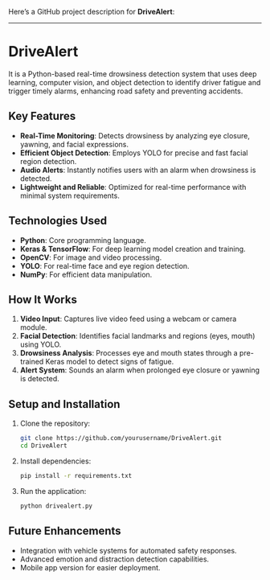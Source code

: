 Here’s a GitHub project description for **DriveAlert**:  

---

# **DriveAlert**  

It is a Python-based real-time drowsiness detection system that uses deep learning, computer vision, and object detection to identify driver fatigue and trigger timely alarms, enhancing road safety and preventing accidents.  

## **Key Features**  
- **Real-Time Monitoring**: Detects drowsiness by analyzing eye closure, yawning, and facial expressions.  
- **Efficient Object Detection**: Employs YOLO for precise and fast facial region detection.  
- **Audio Alerts**: Instantly notifies users with an alarm when drowsiness is detected.  
- **Lightweight and Reliable**: Optimized for real-time performance with minimal system requirements.  

## **Technologies Used**  
- **Python**: Core programming language.  
- **Keras & TensorFlow**: For deep learning model creation and training.  
- **OpenCV**: For image and video processing.  
- **YOLO**: For real-time face and eye region detection.  
- **NumPy**: For efficient data manipulation.  

## **How It Works**  
1. **Video Input**: Captures live video feed using a webcam or camera module.  
2. **Facial Detection**: Identifies facial landmarks and regions (eyes, mouth) using YOLO.  
3. **Drowsiness Analysis**: Processes eye and mouth states through a pre-trained Keras model to detect signs of fatigue.  
4. **Alert System**: Sounds an alarm when prolonged eye closure or yawning is detected.  



## **Setup and Installation**  
1. Clone the repository:  
   ```bash  
   git clone https://github.com/yourusername/DriveAlert.git  
   cd DriveAlert  
   ```  
2. Install dependencies:  
   ```bash  
   pip install -r requirements.txt  
   ```  
3. Run the application:  
   ```bash  
   python drivealert.py  
   ```  


## **Future Enhancements**  
- Integration with vehicle systems for automated safety responses.  
- Advanced emotion and distraction detection capabilities.  
- Mobile app version for easier deployment.  

